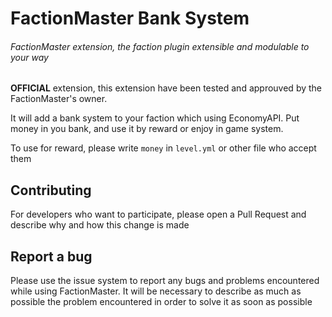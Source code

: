 # FactionMaster Bank System
###### FactionMaster extension, the faction plugin extensible and modulable to your way
**OFFICIAL** extension, this extension have been tested and approuved by the FactionMaster's owner.

It will add a bank system to your faction which using EconomyAPI. Put money in you bank, and use it by reward or enjoy in game system.

To use for reward, please write ``money`` in ``level.yml`` or other file who accept them

## Contributing
For developers who want to participate, please open a Pull Request and describe why and how this change is made

## Report a bug
Please use the issue system to report any bugs and problems encountered while using FactionMaster. 
It will be necessary to describe as much as possible the problem encountered in order to solve it as soon as possible
